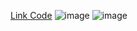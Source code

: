 [Link Code](https://github.com/trung-92-unity/Tetris/tree/main/Assets/Scripts)
![image](https://user-images.githubusercontent.com/62213260/123582464-10e96000-d808-11eb-8f37-5a46873e0f9c.png)
![image](https://user-images.githubusercontent.com/62213260/123582614-51e17480-d808-11eb-929a-48f2097dca2c.png)
